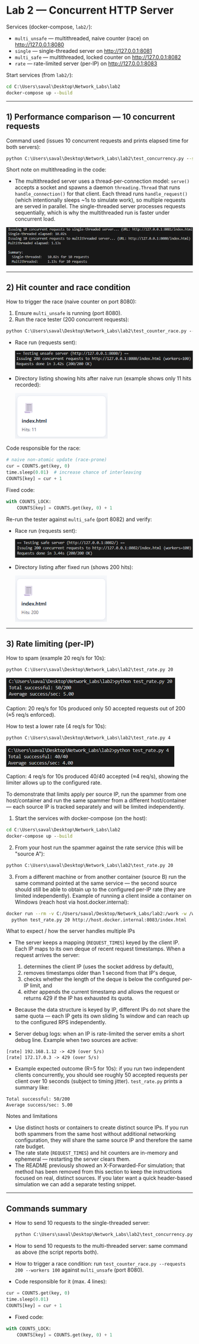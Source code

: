 # Lab 2 — Concurrent HTTP Server


Services (docker-compose, `lab2/`):
- `multi_unsafe` — multithreaded, naive counter (race) on http://127.0.0.1:8080
- `single`       — single-threaded server on http://127.0.0.1:8081
- `multi_safe`   — multithreaded, locked counter on http://127.0.0.1:8082
- `rate`         — rate-limited server (per-IP) on http://127.0.0.1:8083

Start services (from `lab2/`):

```cmd
cd C:\Users\saval\Desktop\Network_Labs\lab2
docker-compose up --build
```

---

## 1) Performance comparison — 10 concurrent requests

Command used (issues 10 concurrent requests and prints elapsed time for both servers):

```cmd
python C:\Users\saval\Desktop\Network_Labs\lab2\test_concurrency.py --single-url http://127.0.0.1:8081/index.html --multi-url http://127.0.0.1:8082/index.html
```

Short note on multithreading in the code:

- The multithreaded server uses a thread-per-connection model: `serve()` accepts a socket and spawns a daemon `threading.Thread` that runs `handle_connection()` for that client. Each thread runs `handle_request()` (which intentionally sleeps ~1s to simulate work), so multiple requests are served in parallel. The single-threaded server processes requests sequentially, which is why the multithreaded run is faster under concurrent load.



![all_thread_10req](images/all_thread_10req.png)


---

## 2) Hit counter and race condition

How to trigger the race (naive counter on port 8080):

1. Ensure `multi_unsafe` is running (port 8080).
2. Run the race tester (200 concurrent requests):

```cmd
python C:\Users\saval\Desktop\Network_Labs\lab2\test_counter_race.py --requests 200 --workers 100
```


- Race run (requests sent):

  ![race-naive](images/race-naive.png)

- Directory listing showing hits after naive run (example shows only 11 hits recorded):

  ![race-naive-hits](images/race-naive-hits.png)

Code responsible for the race:

```py
# naive non-atomic update (race-prone)
cur = COUNTS.get(key, 0)
time.sleep(0.01)  # increase chance of interleaving
COUNTS[key] = cur + 1
```

Fixed code:

```py
with COUNTS_LOCK:
    COUNTS[key] = COUNTS.get(key, 0) + 1
```

Re-run the tester against `multi_safe` (port 8082) and verify:

- Race run (requests sent):

  ![race-fixed](images/race-fixed.png)

- Directory listing after fixed run (shows 200 hits):

  ![race-fixed-hits](images/race-fixed-hits.png)

---

## 3) Rate limiting (per-IP)

How to spam (example 20 req/s for 10s):

```cmd
python C:\Users\saval\Desktop\Network_Labs\lab2\test_rate.py 20
```


![rate-first](images/rate-first.png)

Caption: 20 req/s for 10s produced only 50 accepted requests out of 200 (≈5 req/s enforced).

How to test a lower rate (4 req/s for 10s):

```cmd
python C:\Users\saval\Desktop\Network_Labs\lab2\test_rate.py 4
```

![rate-second](images/rate-second.png)

Caption: 4 req/s for 10s produced 40/40 accepted (≈4 req/s), showing the limiter allows up to the configured rate.

To demonstrate that limits apply per source IP, run the spammer from one host/container and run the same spammer from a different host/container — each source IP is tracked separately and will be limited independently.



1. Start the services with docker-compose (on the host):

```cmd
cd C:\Users\saval\Desktop\Network_Labs\lab2
docker-compose up --build
```

2. From your host run the spammer against the rate service (this will be "source A"):

```cmd
python C:\Users\saval\Desktop\Network_Labs\lab2\test_rate.py 20
```

3. From a different machine or from another container (source B) run the same command pointed at the same service — the second source should still be able to obtain up to the configured per-IP rate (they are limited independently). Example of running a client inside a container on Windows (reach host via host.docker.internal):

```bash
docker run --rm -v C:/Users/saval/Desktop/Network_Labs/lab2:/work -w /work python:3.11-slim \
  python test_rate.py 20 http://host.docker.internal:8083/index.html
```

What to expect / how the server handles multiple IPs

- The server keeps a mapping (`REQUEST_TIMES`) keyed by the client IP. Each IP maps to its own deque of recent request timestamps. When a request arrives the server:
  1. determines the client IP (uses the socket address by default),
  2. removes timestamps older than 1 second from that IP's deque,
  3. checks whether the length of the deque is below the configured per-IP limit, and
  4. either appends the current timestamp and allows the request or returns 429 if the IP has exhausted its quota.

- Because the data structure is keyed by IP, different IPs do not share the same quota — each IP gets its own sliding 1s window and can reach up to the configured RPS independently.

- Server debug logs: when an IP is rate-limited the server emits a short debug line. Example when two sources are active:

```text
[rate] 192.168.1.12 -> 429 (over 5/s)
[rate] 172.17.0.3 -> 429 (over 5/s)
```

- Example expected outcome (R=5 for 10s): if you run two independent clients concurrently, you should see roughly 50 accepted requests per client over 10 seconds (subject to timing jitter). `test_rate.py` prints a summary like:

```text
Total successful: 50/200
Average success/sec: 5.00
```

Notes and limitations

- Use distinct hosts or containers to create distinct source IPs. If you run both spammers from the same host without additional networking configuration, they will share the same source IP and therefore the same rate budget.
- The rate state (`REQUEST_TIMES`) and hit counters are in-memory and ephemeral — restarting the server clears them.
- The README previously showed an X-Forwarded-For simulation; that method has been removed from this section to keep the instructions focused on real, distinct sources. If you later want a quick header-based simulation we can add a separate testing snippet.

---

## Commands summary

- How to send 10 requests to the single-threaded server:

  ```cmd
  python C:\Users\saval\Desktop\Network_Labs\lab2\test_concurrency.py --single-url http://127.0.0.1:8081/index.html --multi-url http://127.0.0.1:8082/index.html
  ```

- How to send 10 requests to the multi-threaded server: same command as above (the script reports both).

- How to trigger a race condition: run `test_counter_race.py --requests 200 --workers 100` against `multi_unsafe` (port 8080).

- Code responsible for it (max. 4 lines):

```py
cur = COUNTS.get(key, 0)
time.sleep(0.01)
COUNTS[key] = cur + 1
```

- Fixed code:

```py
with COUNTS_LOCK:
    COUNTS[key] = COUNTS.get(key, 0) + 1
```

